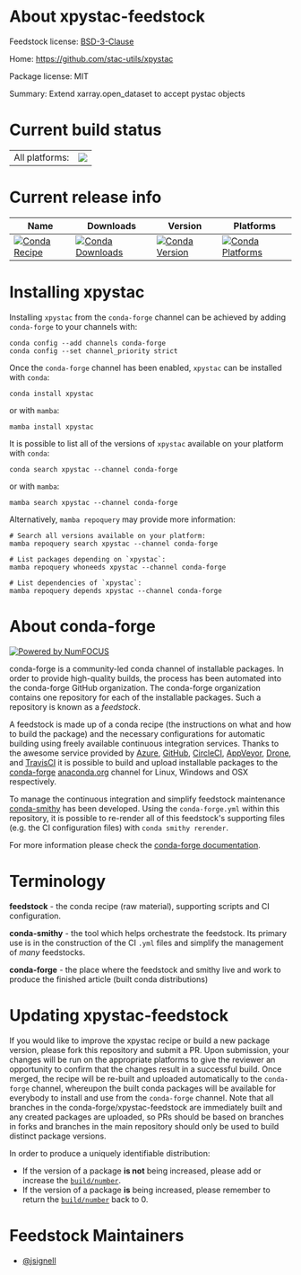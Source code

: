 About xpystac-feedstock
=======================

Feedstock license: [BSD-3-Clause](https://github.com/conda-forge/xpystac-feedstock/blob/main/LICENSE.txt)

Home: https://github.com/stac-utils/xpystac

Package license: MIT

Summary: Extend xarray.open_dataset to accept pystac objects

Current build status
====================


<table><tr><td>All platforms:</td>
    <td>
      <a href="https://dev.azure.com/conda-forge/feedstock-builds/_build/latest?definitionId=19789&branchName=main">
        <img src="https://dev.azure.com/conda-forge/feedstock-builds/_apis/build/status/xpystac-feedstock?branchName=main">
      </a>
    </td>
  </tr>
</table>

Current release info
====================

| Name | Downloads | Version | Platforms |
| --- | --- | --- | --- |
| [![Conda Recipe](https://img.shields.io/badge/recipe-xpystac-green.svg)](https://anaconda.org/conda-forge/xpystac) | [![Conda Downloads](https://img.shields.io/conda/dn/conda-forge/xpystac.svg)](https://anaconda.org/conda-forge/xpystac) | [![Conda Version](https://img.shields.io/conda/vn/conda-forge/xpystac.svg)](https://anaconda.org/conda-forge/xpystac) | [![Conda Platforms](https://img.shields.io/conda/pn/conda-forge/xpystac.svg)](https://anaconda.org/conda-forge/xpystac) |

Installing xpystac
==================

Installing `xpystac` from the `conda-forge` channel can be achieved by adding `conda-forge` to your channels with:

```
conda config --add channels conda-forge
conda config --set channel_priority strict
```

Once the `conda-forge` channel has been enabled, `xpystac` can be installed with `conda`:

```
conda install xpystac
```

or with `mamba`:

```
mamba install xpystac
```

It is possible to list all of the versions of `xpystac` available on your platform with `conda`:

```
conda search xpystac --channel conda-forge
```

or with `mamba`:

```
mamba search xpystac --channel conda-forge
```

Alternatively, `mamba repoquery` may provide more information:

```
# Search all versions available on your platform:
mamba repoquery search xpystac --channel conda-forge

# List packages depending on `xpystac`:
mamba repoquery whoneeds xpystac --channel conda-forge

# List dependencies of `xpystac`:
mamba repoquery depends xpystac --channel conda-forge
```


About conda-forge
=================

[![Powered by
NumFOCUS](https://img.shields.io/badge/powered%20by-NumFOCUS-orange.svg?style=flat&colorA=E1523D&colorB=007D8A)](https://numfocus.org)

conda-forge is a community-led conda channel of installable packages.
In order to provide high-quality builds, the process has been automated into the
conda-forge GitHub organization. The conda-forge organization contains one repository
for each of the installable packages. Such a repository is known as a *feedstock*.

A feedstock is made up of a conda recipe (the instructions on what and how to build
the package) and the necessary configurations for automatic building using freely
available continuous integration services. Thanks to the awesome service provided by
[Azure](https://azure.microsoft.com/en-us/services/devops/), [GitHub](https://github.com/),
[CircleCI](https://circleci.com/), [AppVeyor](https://www.appveyor.com/),
[Drone](https://cloud.drone.io/welcome), and [TravisCI](https://travis-ci.com/)
it is possible to build and upload installable packages to the
[conda-forge](https://anaconda.org/conda-forge) [anaconda.org](https://anaconda.org/)
channel for Linux, Windows and OSX respectively.

To manage the continuous integration and simplify feedstock maintenance
[conda-smithy](https://github.com/conda-forge/conda-smithy) has been developed.
Using the ``conda-forge.yml`` within this repository, it is possible to re-render all of
this feedstock's supporting files (e.g. the CI configuration files) with ``conda smithy rerender``.

For more information please check the [conda-forge documentation](https://conda-forge.org/docs/).

Terminology
===========

**feedstock** - the conda recipe (raw material), supporting scripts and CI configuration.

**conda-smithy** - the tool which helps orchestrate the feedstock.
                   Its primary use is in the construction of the CI ``.yml`` files
                   and simplify the management of *many* feedstocks.

**conda-forge** - the place where the feedstock and smithy live and work to
                  produce the finished article (built conda distributions)


Updating xpystac-feedstock
==========================

If you would like to improve the xpystac recipe or build a new
package version, please fork this repository and submit a PR. Upon submission,
your changes will be run on the appropriate platforms to give the reviewer an
opportunity to confirm that the changes result in a successful build. Once
merged, the recipe will be re-built and uploaded automatically to the
`conda-forge` channel, whereupon the built conda packages will be available for
everybody to install and use from the `conda-forge` channel.
Note that all branches in the conda-forge/xpystac-feedstock are
immediately built and any created packages are uploaded, so PRs should be based
on branches in forks and branches in the main repository should only be used to
build distinct package versions.

In order to produce a uniquely identifiable distribution:
 * If the version of a package **is not** being increased, please add or increase
   the [``build/number``](https://docs.conda.io/projects/conda-build/en/latest/resources/define-metadata.html#build-number-and-string).
 * If the version of a package **is** being increased, please remember to return
   the [``build/number``](https://docs.conda.io/projects/conda-build/en/latest/resources/define-metadata.html#build-number-and-string)
   back to 0.

Feedstock Maintainers
=====================

* [@jsignell](https://github.com/jsignell/)

